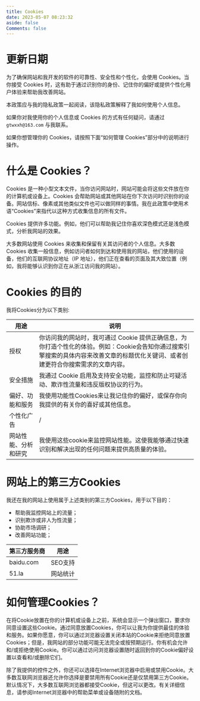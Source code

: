 ```yaml
---
title: Cookies
date: 2023-05-07 08:23:32
aside: false
Comments: false
---
```


# 更新日期

为了确保网站和我开发的软件的可靠性、安全性和个性化，会使用 Cookies。当你接受 Cookies 时，这有助于通过识别你的身份、记住你的偏好或提供个性化用户体验来帮助我改善网站。

本政策应与我的隐私政策一起阅读，该隐私政策解释了我如何使用个人信息。

如果你对我使用你的个人信息或 Cookies 的方式有任何疑问，请通过 `gtwxxh@163.com` 与我联系。

如果你想管理你的 Cookies，请按照下面“如何管理 Cookies”部分中的说明进行操作。

# 什么是 Cookies？

Cookies 是一种小型文本文件，当你访问网站时，网站可能会将这些文件放在你的计算机或设备上。Cookies 会帮助网站或其他网站在你下次访问时识别你的设备。网站信标、像素或其他类似文件也可以做同样的事情。我在此政策中使用术语“Cookies”来指代以这种方式收集信息的所有文件。

Cookies 提供许多功能。例如，他们可以帮助我记住你喜欢深色模式还是浅色模式，分析我网站的效果。

大多数网站使用 Cookies 来收集和保留有关其访问者的个人信息。大多数 Cookies 收集一般信息，例如访问者如何到达和使用我的网站，他们使用的设备，他们的互联网协议地址（IP 地址），他们正在查看的页面及其大致位置（例如，我将能够认识到你正在从浙江访问我的网站）。

# Cookies 的目的

我将Cookies分为以下类别:

| **用途**             | 说明                                                         |
| -------------------- | ------------------------------------------------------------ |
| 授权                 | 你访问我的网站时，我可通过 Cookie 提供正确信息，为你打造个性化的体验。例如：Cookie会告知你通过搜索引擎搜索的具体内容来改善文章的标题优化关键词、或者创建更符合你搜索需求的文章内容。 |
| 安全措施             | 我通过 Cookie 启用及支持安全功能，监控和防止可疑活动、欺诈性流量和违反版权协议的行为。 |
| 偏好、功能和服务     | 我使用功能性Cookies来让我记住你的偏好，或保存你向我提供的有关你的喜好或其他信息。 |
| 个性化广告           | /                                                            |
| 网站性能、分析和研究 | 我使用这些cookie来监控网站性能。这使我能够通过快速识别和解决出现的任何问题来提供高质量的体验。 |



# 网站上的第三方Cookies

我还在我的网站上使用属于上述类别的第三方Cookies，用于以下目的：

+ 帮助我监控网站上的流量；
+ 识别欺诈或非人为性流量；
+ 协助市场调研；
+ 改善网站功能；

| 第三方服务商 | 用途     |
| ------------ | -------- |
| baidu.com    | SEO支持  |
| 51.la        | 网站统计 |

# 如何管理Cookies？

在将Cookie放置在你的计算机或设备上之前，系统会显示一个弹出窗口，要求你同意设置这些Cookie。通过同意放置Cookies，你可以让我为你提供最佳的体验和服务。如果你愿意，你可以通过浏览器设置关闭本站的Cookie来拒绝同意放置Cookies；但是，我网站的部分功能可能无法完全或按预期运行。你有机会允许和/或拒绝使用Cookie。你可以通过访问浏览器设置随时返回到你的Cookie偏好设置以查看和/或删除它们。

除了我提供的控件之外，你还可以选择在Internet浏览器中启用或禁用Cookie。大多数互联网浏览器还允许你选择是要禁用所有Cookie还是仅禁用第三方Cookie。默认情况下，大多数互联网浏览器都接受Cookie，但这可以更改。有关详细信息，请参阅Internet浏览器中的帮助菜单或设备随附的文档。

